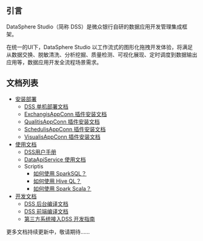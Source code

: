 ## 引言

DataSphere Studio（简称 DSS）是微众银行自研的数据应用开发管理集成框架。

在统一的UI下，DataSphere Studio 以工作流式的图形化拖拽开发体验，将满足从数据交换、脱敏清洗、分析挖掘、质量检测、可视化展现、定时调度到数据输出应用等，数据应用开发全流程场景需求。

## 文档列表

* [安装部署](安装部署)
    * [DSS 单机部署文档](安装部署/DSS单机部署文档.md)
    * [ExchangisAppConn 插件安装文档](安装部署/ExchangisAppConn插件安装文档.md)
    * [QualitisAppConn 插件安装文档](安装部署/QualitisAppConn插件安装文档.md)
    * [SchedulisAppConn 插件安装文档](安装部署/SchedulisAppConn插件安装文档.md)
    * [VisualisAppConn 插件安装文档](安装部署/VisualisAppConn插件安装文档.md)
* [使用文档](使用文档)
    * [DSS用户手册](使用文档/DSS用户手册.md)
    * [DataApiService 使用文档](使用文档/DataApiService使用文档.md)
    * Scriptis
        * [如何使用 SparkSQL？](使用文档/Scriptis/Scriptis_User_Tests3_SparkSQL.md)
        * [如何使用 Hive QL？](使用文档/Scriptis/Scriptis_User_Tests2_Hive.md)
        * [如何使用 Spark Scala？](使用文档/Scriptis/Scriptis_User_Tests1_Scala.md)
* [开发文档](开发文档)
    * [DSS 后台编译文档](开发文档/DSS编译文档.md)
    * [DSS 前端编译文档](开发文档/前端编译文档.md)
    * [第三方系统接入DSS 开发指南](开发文档/第三方系统接入DSS开发指南.md)
    
更多文档持续更新中，敬请期待……